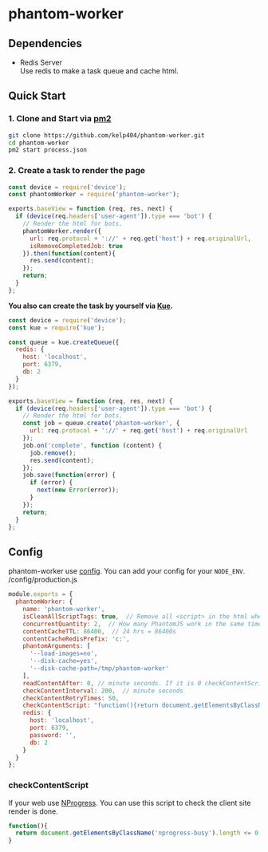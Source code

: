 # phantom-worker


## Dependencies
+ Redis Server  
  Use redis to make a task queue and cache html.


## Quick Start
### 1. Clone and Start via [pm2](http://pm2.keymetrics.io/)
```bash
git clone https://github.com/kelp404/phantom-worker.git
cd phantom-worker
pm2 start process.json
```

### 2. Create a task to render the page
```js
const device = require('device');
const phantomWorker = require('phantom-worker');

exports.baseView = function (req, res, next) {
  if (device(req.headers['user-agent']).type === 'bot') {
    // Render the html for bots.
    phantomWorker.render({
      url: req.protocol + '://' + req.get('host') + req.originalUrl,
      isRemoveCompletedJob: true
    }).then(function(content){
      res.send(content);
    });
    return;
  }
};
```

**You also can create the task by yourself via [Kue](https://www.npmjs.com/package/kue).**
```js
const device = require('device');
const kue = require('kue');

const queue = kue.createQueue({
  redis: {
    host: 'localhost',
    port: 6379,
    db: 2
  }
});

exports.baseView = function (req, res, next) {
  if (device(req.headers['user-agent']).type === 'bot') {
    // Render the html for bots.
    const job = queue.create('phantom-worker', {
      url: req.protocol + '://' + req.get('host') + req.originalUrl
    });
    job.on('complete', function (content) {
      job.remove();
      res.send(content);
    });
    job.save(function(error) {
      if (error) {
        next(new Error(error));
      }
    });
    return;
  }
};
```


## Config
phantom-worker use [config](https://www.npmjs.com/package/config).
You can add your config for your `NODE_ENV`.  
/config/production.js
```js
module.exports = {
  phantomWorker: {
    name: 'phantom-worker',
    isCleanAllScriptTags: true,  // Remove all <script> in the html when it is true.
    concurrentQuantity: 2,  // How many PhantomJS work in the same time?
    contentCacheTTL: 86400,  // 24 hrs = 86400s
    contentCacheRedisPrefix: 'c:',
    phantomArguments: [
      '--load-images=no',
      '--disk-cache=yes',
      '--disk-cache-path=/tmp/phantom-worker'
    ],
    readContentAfter: 0, // minute seconds. If it is 0 checkContentScript will bee executed.
    checkContentInterval: 200,  // minute seconds
    checkContentRetryTimes: 50,
    checkContentScript: "function(){return document.getElementsByClassName('nprogress-busy').length <= 0}",
    redis: {
      host: 'localhost',
      port: 6379,
      password: '',
      db: 2
    }
  }
};
```

### checkContentScript
If your web use [NProgress](https://github.com/rstacruz/nprogress).
You can use this script to check the client site render is done.
```js
function(){
  return document.getElementsByClassName('nprogress-busy').length <= 0;
}
```
